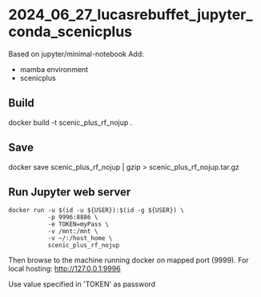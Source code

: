 
# 2024_06_27_lucasrebuffet_jupyter_conda_scenicplus

Based on jupyter/minimal-notebook
Add:
 - mamba environment
 - scenicplus



## Build

docker build -t scenic_plus_rf_nojup .



## Save

docker save scenic_plus_rf_nojup | gzip > scenic_plus_rf_nojup.tar.gz



## Run Jupyter web server

```
docker run -u $(id -u ${USER}):$(id -g ${USER}) \
           -p 9996:8886 \
           -e TOKEN=myPass \
           -v /mnt:/mnt \
           -v ~/:/host_home \
           scenic_plus_rf_nojup
```

Then browse to the machine running docker on mapped port (9999).
For local hosting: http://127.0.0.1:9996

Use value specified in 'TOKEN' as password


